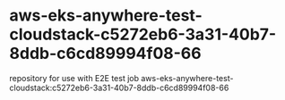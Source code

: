 # aws-eks-anywhere-test-cloudstack-c5272eb6-3a31-40b7-8ddb-c6cd89994f08-66
repository for use with E2E test job aws-eks-anywhere-test-cloudstack:c5272eb6-3a31-40b7-8ddb-c6cd89994f08-66
